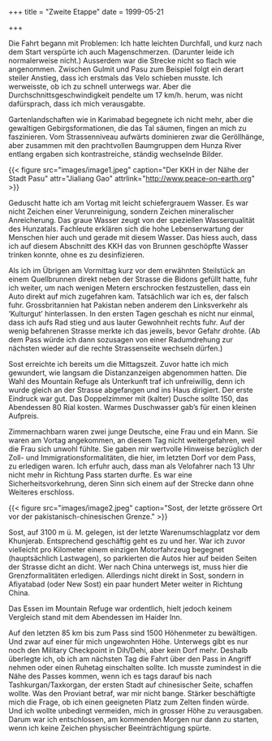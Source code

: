 +++
title = "Zweite Etappe"
date = 1999-05-21

+++

Die Fahrt begann mit Problemen: Ich hatte leichten Durchfall, und kurz
nach dem Start verspürte ich auch Magenschmerzen. (Darunter leide ich
normalerweise nicht.) Ausserdem war die Strecke nicht so flach wie
angenommen. Zwischen Gulmit und Pasu zum Beispiel folgt ein derart
steiler Anstieg, dass ich erstmals das Velo schieben musste. Ich
werweisste, ob ich zu schnell unterwegs war. Aber die
Durchschnittsgeschwindigkeit pendelte um 17 km/h. herum, was nicht
dafürsprach, dass ich mich verausgabte.

Gartenlandschaften wie in Karimabad begegnete ich nicht mehr, aber die
gewaltigen Gebirgsformationen, die das Tal säumen, fingen an mich zu
faszinieren. Vom Strassenniveau aufwärts dominieren zwar die
Geröllhänge, aber zusammen mit den prachtvollen Baumgruppen dem Hunza
River entlang ergaben sich kontrastreiche, ständig wechselnde Bilder.

{{< figure src="images/image1.jpeg" caption="Der KKH in der Nähe der Stadt Pasu" attr="Jialiang Gao" attrlink="http://www.peace-on-earth.org" >}}

Geduscht hatte ich am Vortag mit leicht schiefergrauem Wasser. Es war
nicht Zeichen einer Verunreinigung, sondern Zeichen mineralischer
Anreicherung. Das graue Wasser zeugt von der speziellen Wasserqualität
des Hunzatals. Fachleute erklären sich die hohe Lebenserwartung der
Menschen hier auch und gerade mit diesem Wasser. Das hiess auch, dass
ich auf diesem Abschnitt des KKH das von Brunnen geschöpfte Wasser
trinken konnte, ohne es zu desinfizieren.

Als ich im Übrigen am Vormittag kurz vor dem erwähnten Steilstück an
einem Quellbrunnen direkt neben der Strasse die Bidons gefüllt hatte,
fuhr ich weiter, um nach wenigen Metern erschrocken festzustellen, dass
ein Auto direkt auf mich zugefahren kam. Tatsächlich war ich es, der
falsch fuhr. Grossbritannien hat Pakistan neben anderem den Linksverkehr
als ‘Kulturgut’ hinterlassen. In den ersten Tagen geschah es nicht nur
einmal, dass ich aufs Rad stieg und aus lauter Gewohnheit rechts fuhr.
Auf der wenig befahrenen Strasse merkte ich das jeweils, bevor Gefahr
drohte. (Ab dem Pass würde ich dann sozusagen von einer Radumdrehung zur
nächsten wieder auf die rechte Strassenseite wechseln dürfen.)

Sost erreichte ich bereits um die Mittagszeit. Zuvor hatte ich mich
gewundert, wie langsam die Distanzanzeigen abgenommen hatten. Die Wahl
des Mountain Refuge als Unterkunft traf ich unfreiwillig, denn ich wurde
gleich an der Strasse abgefangen und ins Haus dirigiert. Der erste
Eindruck war gut. Das Doppelzimmer mit (kalter) Dusche sollte 150, das
Abendessen 80 Rial kosten. Warmes Duschwasser gab’s für einen kleinen
Aufpreis.

Zimmernachbarn waren zwei junge Deutsche, eine Frau und ein Mann. Sie
waren am Vortag angekommen, an diesem Tag nicht weitergefahren, weil die
Frau sich unwohl fühlte. Sie gaben mir wertvolle Hinweise bezüglich der
Zoll- und Immigrationsformalitäten, die hier, im letzten Dorf vor dem
Pass, zu erledigen waren. Ich erfuhr auch, dass man als Velofahrer nach
13 Uhr nicht mehr in Richtung Pass starten durfte. Es war eine
Sicherheitsvorkehrung, deren Sinn sich einem auf der Strecke dann ohne
Weiteres erschloss.

{{< figure src="images/image2.jpeg" caption="Sost, der letzte grössere Ort vor der pakistanisch-chinesischen Grenze." >}}

Sost, auf 3100 m ü. M. gelegen, ist der letzte Warenumschlagplatz vor
dem Khunjerab. Entsprechend geschäftig geht es zu und her. War ich zuvor
vielleicht pro Kilometer einem einzigen Motorfahrzeug begegnet
(hauptsächlich Lastwagen), so parkierten die Autos hier auf beiden
Seiten der Strasse dicht an dicht. Wer nach China unterwegs ist, muss
hier die Grenzformalitäten erledigen. Allerdings nicht direkt in Sost,
sondern in Afiyatabad (oder New Sost) ein paar hundert Meter weiter in
Richtung China.

Das Essen im Mountain Refuge war ordentlich, hielt jedoch keinem
Vergleich stand mit dem Abendessen im Haider Inn.

Auf den letzten 85 km bis zum Pass sind 1500 Höhenmeter zu bewältigen.
Und zwar auf einer für mich ungewohnten Höhe. Unterwegs gibt es nur noch
den Military Checkpoint in Dih/Dehi, aber kein Dorf mehr. Deshalb
überlegte ich, ob ich am nächsten Tag die Fahrt über den Pass in Angriff
nehmen oder einen Ruhetag einschalten sollte. Ich musste zumindest in
die Nähe des Passes kommen, wenn ich es tags darauf bis nach
Tashkurgan/Taxkorgan, der ersten Stadt auf chinesischer Seite, schaffen
wollte. Was den Proviant betraf, war mir nicht bange. Stärker
beschäftigte mich die Frage, ob ich einen geeigneten Platz zum Zelten
finden würde. Und ich wollte unbedingt vermeiden, mich in grosser Höhe
zu verausgaben. Darum war ich entschlossen, am kommenden Morgen nur dann
zu starten, wenn ich keine Zeichen physischer Beeinträchtigung spürte.
